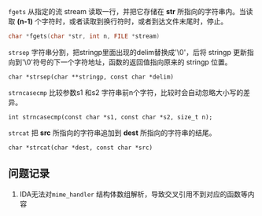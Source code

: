 
`fgets` 从指定的流 stream 读取一行，并把它存储在 **str** 所指向的字符串内。当读取 **(n-1)** 个字符时，或者读取到换行符时，或者到达文件末尾时，停止。
```c
char *fgets(char *str, int n, FILE *stream)
```

`strsep` 字符串分割，把stringp里面出现的delim替换成'\0'，后将 stringp 更新指向到'\0'符号的下一个字符地址，函数的返回值指向原来的 stringp 位置。
```
char *strsep(char **stringp, const char *delim)
```

`strncasecmp` 比较参数s1 和s2 字符串前n个字符，比较时会自动忽略大小写的差异。
```
int strncasecmp(const char *s1, const char *s2, size_t n);
```

`strcat` 把 **src** 所指向的字符串追加到 **dest** 所指向的字符串的结尾。
```
char *strcat(char *dest, const char *src)
```


## 问题记录
1. IDA无法对`mime_handler` 结构体数组解析，导致交叉引用不到对应的函数等内容